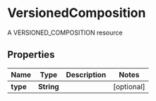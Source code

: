 

# VersionedComposition

A VERSIONED_COMPOSITION resource

## Properties

| Name | Type | Description | Notes |
|------------ | ------------- | ------------- | -------------|
|**type** | **String** |  |  [optional] |



